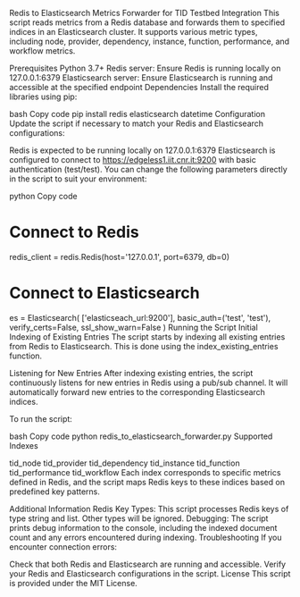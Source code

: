 Redis to Elasticsearch Metrics Forwarder for TID Testbed Integration
This script reads metrics from a Redis database and forwards them to specified indices in an Elasticsearch cluster. It supports various metric types, including node, provider, dependency, instance, function, performance, and workflow metrics.

Prerequisites
Python 3.7+
Redis server: Ensure Redis is running locally on 127.0.0.1:6379
Elasticsearch server: Ensure Elasticsearch is running and accessible at the specified endpoint
Dependencies
Install the required libraries using pip:

bash
Copy code
pip install redis elasticsearch datetime
Configuration
Update the script if necessary to match your Redis and Elasticsearch configurations:

Redis is expected to be running locally on 127.0.0.1:6379
Elasticsearch is configured to connect to https://edgeless1.iit.cnr.it:9200 with basic authentication (test/test).
You can change the following parameters directly in the script to suit your environment:

python
Copy code
# Connect to Redis
redis_client = redis.Redis(host='127.0.0.1', port=6379, db=0)

# Connect to Elasticsearch
es = Elasticsearch(
    ['elasticseach_url:9200'],
    basic_auth=('test', 'test'), 
    verify_certs=False,
    ssl_show_warn=False
)
Running the Script
Initial Indexing of Existing Entries
The script starts by indexing all existing entries from Redis to Elasticsearch. This is done using the index_existing_entries function.

Listening for New Entries
After indexing existing entries, the script continuously listens for new entries in Redis using a pub/sub channel. It will automatically forward new entries to the corresponding Elasticsearch indices.

To run the script:

bash
Copy code
python redis_to_elasticsearch_forwarder.py
Supported Indexes


tid_node
tid_provider
tid_dependency
tid_instance
tid_function
tid_performance
tid_workflow
Each index corresponds to specific metrics defined in Redis, and the script maps Redis keys to these indices based on predefined key patterns.

Additional Information
Redis Key Types: This script processes Redis keys of type string and list. Other types will be ignored.
Debugging: The script prints debug information to the console, including the indexed document count and any errors encountered during indexing.
Troubleshooting
If you encounter connection errors:

Check that both Redis and Elasticsearch are running and accessible.
Verify your Redis and Elasticsearch configurations in the script.
License
This script is provided under the MIT License.